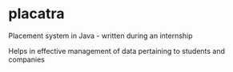 # placatra

Placement system in Java - written during an internship

Helps in effective management of data pertaining to students and companies


